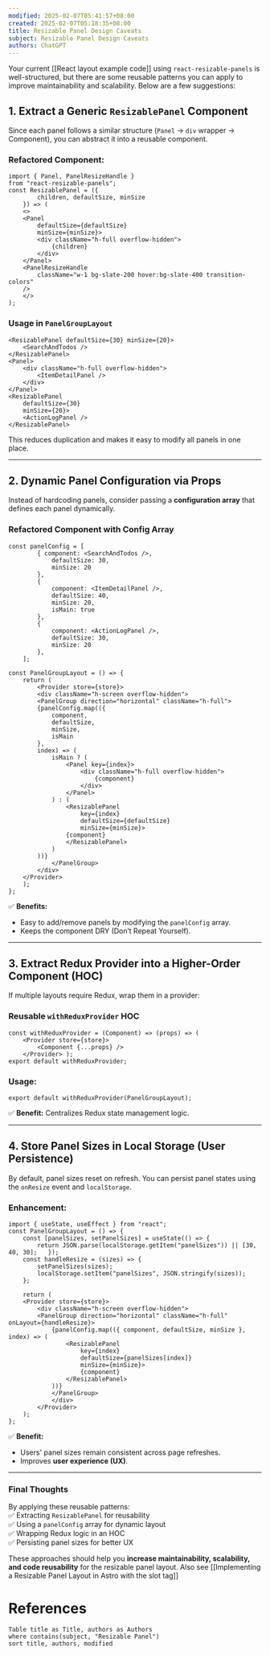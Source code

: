 ```yaml
---
modified: 2025-02-07T05:41:57+08:00
created: 2025-02-07T05:18:35+08:00
title: Resizable Panel Design Caveats
subject: Resizable Panel Design Caveats
authors: ChatGPT
---
```

Your current [[React layout example code]] using `react-resizable-panels` is well-structured, but there are some reusable patterns you can apply to improve maintainability and scalability. Below are a few suggestions:


## **1. Extract a Generic `ResizablePanel` Component**

Since each panel follows a similar structure (`Panel` → `div` wrapper → Component), you can abstract it into a reusable component.

### **Refactored Component:**

```tsx
import { Panel, PanelResizeHandle } 
from "react-resizable-panels";  
const ResizablePanel = ({ 
		children, defaultSize, minSize 
	}) => (
	<>     
	<Panel 
		defaultSize={defaultSize} 
		minSize={minSize}>       
		<div className="h-full overflow-hidden">
			{children}
		</div>    
	</Panel>     
	<PanelResizeHandle 
		className="w-1 bg-slate-200 hover:bg-slate-400 transition-colors" 
	/>   
	</> 
);
```

### **Usage in `PanelGroupLayout`**

```tsx
<ResizablePanel defaultSize={30} minSize={20}>   
	<SearchAndTodos /> 
</ResizablePanel>  
<Panel>   
	<div className="h-full overflow-hidden">     
		<ItemDetailPanel />   
	</div> 
</Panel>  
<ResizablePanel 
	defaultSize={30} 
	minSize={20}>   
	<ActionLogPanel /> 
</ResizablePanel>
```

This reduces duplication and makes it easy to modify all panels in one place.

---

## **2. Dynamic Panel Configuration via Props**

Instead of hardcoding panels, consider passing a **configuration array** that defines each panel dynamically.

### **Refactored Component with Config Array**

```tsx
const panelConfig = [   
		{ component: <SearchAndTodos />, 
			defaultSize: 30, 
			minSize: 20 
		},   
		{ 
			component: <ItemDetailPanel />, 
			defaultSize: 40, 
			minSize: 20, 
			isMain: true 
		},   
		{ 
			component: <ActionLogPanel />, 
			defaultSize: 30, 
			minSize: 20 
		}, 
	];  
	
const PanelGroupLayout = () => {   
	return (     
		<Provider store={store}>       
		<div className="h-screen overflow-hidden">         
		<PanelGroup direction="horizontal" className="h-full">           
		{panelConfig.map(({ 
			component, 
			defaultSize, 
			minSize, 
			isMain 
		}, 
		index) => (             
			isMain ? (               
				<Panel key={index}>                 
					<div className="h-full overflow-hidden">
						{component}
					</div>               
				</Panel>             
			) : (               
				<ResizablePanel 
					key={index} 
					defaultSize={defaultSize} 
					minSize={minSize}>                 
				{component}               
				</ResizablePanel>             
			)           
		))}         
			</PanelGroup>       
		</div>     
	</Provider>   
	); 
};
```

✅ **Benefits:**

- Easy to add/remove panels by modifying the `panelConfig` array.
- Keeps the component DRY (Don’t Repeat Yourself).

---

## **3. Extract Redux Provider into a Higher-Order Component (HOC)**

If multiple layouts require Redux, wrap them in a provider:

### **Reusable `withReduxProvider` HOC**

```tsx
const withReduxProvider = (Component) => (props) => (   
	<Provider store={store}>     
		<Component {...props} />   
    </Provider> );  
export default withReduxProvider;
```

### **Usage:**

```tsx
export default withReduxProvider(PanelGroupLayout);
```

✅ **Benefit:** Centralizes Redux state management logic.

---

## **4. Store Panel Sizes in Local Storage (User Persistence)**

By default, panel sizes reset on refresh. You can persist panel states using the `onResize` event and `localStorage`.

### **Enhancement:**

```tsx
import { useState, useEffect } from "react";  
const PanelGroupLayout = () => {   
	const [panelSizes, setPanelSizes] = useState(() => {     
		return JSON.parse(localStorage.getItem("panelSizes")) || [30, 40, 30];   });    
	const handleResize = (sizes) => {     
		setPanelSizes(sizes);     
		localStorage.setItem("panelSizes", JSON.stringify(sizes)); 
	};    
	
	return (     
	<Provider store={store}>       
		<div className="h-screen overflow-hidden"> 
        <PanelGroup direction="horizontal" className="h-full" onLayout={handleResize}>           
	        {panelConfig.map(({ component, defaultSize, minSize }, index) => (             
		        <ResizablePanel 
			        key={index} 
			        defaultSize={panelSizes[index]} 
			        minSize={minSize}>               
			        {component}             
				</ResizablePanel>           
			))}         
			</PanelGroup>       
			</div>     
		</Provider>   
	); 
};
```

✅ **Benefit:**

- Users' panel sizes remain consistent across page refreshes.
- Improves **user experience (UX)**.

---

### **Final Thoughts**

By applying these reusable patterns:  
✅ Extracting `ResizablePanel` for reusability  
✅ Using a `panelConfig` array for dynamic layout  
✅ Wrapping Redux logic in an HOC  
✅ Persisting panel sizes for better UX

These approaches should help you **increase maintainability, scalability, and code reusability** for the resizable panel layout. Also see [[Implementing a Resizable Panel Layout in Astro with the slot tag]]

# References
```dataview 
Table title as Title, authors as Authors
where contains(subject, "Resizable Panel")
sort title, authors, modified
```